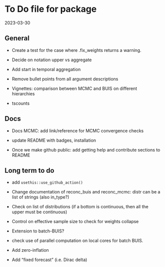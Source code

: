To Do file for package
================
2023-03-30

## General

- Create a test for the case where .fix_weights returns a warning.

- Decide on notation upper vs aggregate

- Add start in temporal aggregation

- Remove bullet points from all argument descriptions

- Vignettes: comparison between MCMC and BUIS on different hierarchies

- tscounts

## Docs

- Docs MCMC: add link/reference for MCMC convergence checks

- update README with badges, installation

- Once we make github public: add getting help and contribute sections
  to README

## Long term to do

- add `usethis::use_github_action()`

- Change documentation of reconc_buis and reconc_mcmc: distr can be a
  list of strings (also in_type?)

- Check on list of distributions (if a bottom is continuous, then all
  the upper must be continuous)

- Control on effective sample size to check for weights collapse

- Extension to batch-BUIS?

- check use of parallel computation on local cores for batch BUIS.

- Add zero-inflation

- Add “fixed forecast” (i.e. Dirac delta)
